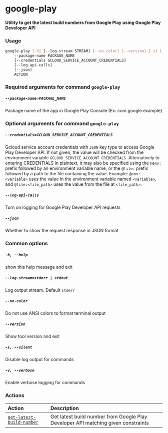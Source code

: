 
google-play
===========


**Utility to get the latest build numbers from Google Play using Google Play Developer API**
### Usage
```bash
google-play [-h] [--log-stream STREAM] [--no-color] [--version] [-s] [-v]
    --package-name PACKAGE_NAME
    [--credentials GCLOUD_SERVICE_ACCOUNT_CREDENTIALS]
    [--log-api-calls]
    [--json]
    ACTION
```
### Required arguments for command `google-play`

##### `--package-name=PACKAGE_NAME`


Package name of the app in Google Play Console (Ex: com.google.example)
### Optional arguments for command `google-play`

##### `--credentials=GCLOUD_SERVICE_ACCOUNT_CREDENTIALS`


Gcloud service account credentials with `JSON` key type to access Google Play Developer API. If not given, the value will be checked from the environment variable `GCLOUD_SERVICE_ACCOUNT_CREDENTIALS`. Alternatively to entering CREDENTIALS in plaintext, it may also be specified using the `@env:` prefix followed by an environment variable name, or the `@file:` prefix followed by a path to the file containing the value. Example: `@env:<variable>` uses the value in the environment variable named `<variable>`, and `@file:<file_path>` uses the value from the file at `<file_path>`.
##### `--log-api-calls`


Turn on logging for Google Play Developer API requests
##### `--json`


Whether to show the request response in JSON format
### Common options

##### `-h, --help`


show this help message and exit
##### `--log-stream=stderr | stdout`


Log output stream. Default `stderr`
##### `--no-color`


Do not use ANSI colors to format terminal output
##### `--version`


Show tool version and exit
##### `-s, --silent`


Disable log output for commands
##### `-v, --verbose`


Enable verbose logging for commands
### Actions

|Action|Description|
| :--- | :--- |
|[`get-latest-build-number`](get-latest-build-number.md)|Get latest build number from Google Play Developer API matching given constraints|
